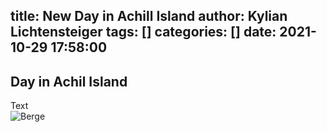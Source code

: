 title: New Day in Achill Island
author: Kylian Lichtensteiger
tags: []
categories: []
date: 2021-10-29 17:58:00
---
## Day in Achil Island
Text  
![Berge](https://get.wallhere.com/photo/berge-clouds-dawn-morning-mountains-natur-nikkor1680f284-orte-valais-wolken-Zermatt-1104145.jpg "Berge")